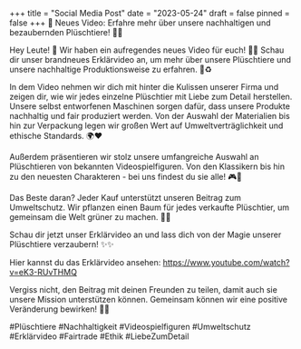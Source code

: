 +++
title = "Social Media Post"
date = "2023-05-24"
draft = false
pinned = false
+++
📣 Neues Video: Erfahre mehr über unsere nachhaltigen und bezaubernden Plüschtiere! 🧸🌱

Hey Leute! 🌟 Wir haben ein aufregendes neues Video für euch! 🎥🎉 Schau dir unser brandneues Erklärvideo an, um mehr über unsere Plüschtiere und unsere nachhaltige Produktionsweise zu erfahren. 🌿♻️

In dem Video nehmen wir dich mit hinter die Kulissen unserer Firma und zeigen dir, wie wir jedes einzelne Plüschtier mit Liebe zum Detail herstellen. Unsere selbst entworfenen Maschinen sorgen dafür, dass unsere Produkte nachhaltig und fair produziert werden. Von der Auswahl der Materialien bis hin zur Verpackung legen wir großen Wert auf Umweltverträglichkeit und ethische Standards. 🌍❤️

Außerdem präsentieren wir stolz unsere umfangreiche Auswahl an Plüschtieren von bekannten Videospielfiguren. Von den Klassikern bis hin zu den neuesten Charakteren - bei uns findest du sie alle! 🎮🧡

Das Beste daran? Jeder Kauf unterstützt unseren Beitrag zum Umweltschutz. Wir pflanzen einen Baum für jedes verkaufte Plüschtier, um gemeinsam die Welt grüner zu machen. 🌳💚

Schau dir jetzt unser Erklärvideo an und lass dich von der Magie unserer Plüschtiere verzaubern! ✨✨

Hier kannst du das Erklärvideo ansehen: [](https://www.youtube.com/watch?v=BGsPAgAcelk)<https://www.youtube.com/watch?v=eK3-RUvTHMQ>

Vergiss nicht, den Beitrag mit deinen Freunden zu teilen, damit auch sie unsere Mission unterstützen können. Gemeinsam können wir eine positive Veränderung bewirken! 🌟🤝

\#Plüschtiere #Nachhaltigkeit #Videospielfiguren #Umweltschutz #Erklärvideo #Fairtrade #Ethik #LiebeZumDetail